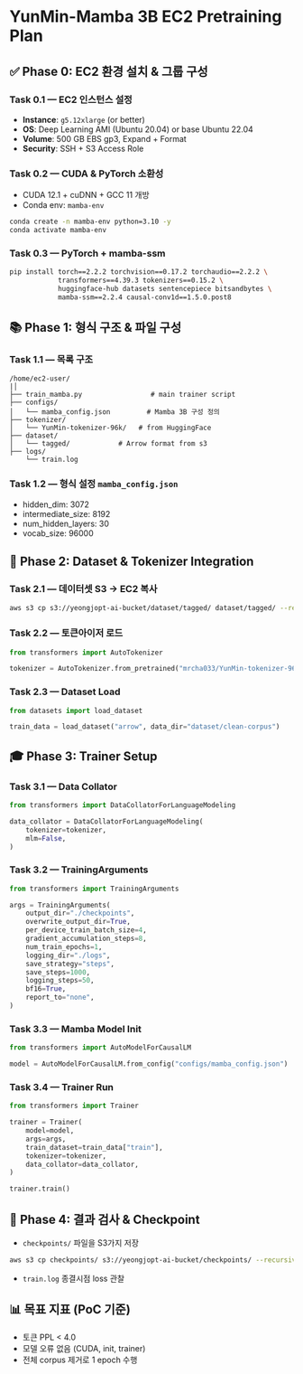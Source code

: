 # YunMin-Mamba 3B EC2 Pretraining Plan

## ✅ Phase 0: EC2 환경 설치 & 그룹 구성

### Task 0.1 — EC2 인스턴스 설정

* **Instance**: `g5.12xlarge` (or better)
* **OS**: Deep Learning AMI (Ubuntu 20.04) or base Ubuntu 22.04
* **Volume**: 500 GB EBS gp3, Expand + Format
* **Security**: SSH + S3 Access Role

### Task 0.2 — CUDA & PyTorch 소환성

* CUDA 12.1 + cuDNN + GCC 11 개방
* Conda env: `mamba-env`

```bash
conda create -n mamba-env python=3.10 -y
conda activate mamba-env
```

### Task 0.3 — PyTorch + mamba-ssm

```bash
pip install torch==2.2.2 torchvision==0.17.2 torchaudio==2.2.2 \
            transformers==4.39.3 tokenizers==0.15.2 \
            huggingface-hub datasets sentencepiece bitsandbytes \
            mamba-ssm==2.2.4 causal-conv1d==1.5.0.post8
```

## 📚 Phase 1: 형식 구조 & 파일 구성

### Task 1.1 — 목록 구조

```
/home/ec2-user/
|│
├── train_mamba.py                 # main trainer script
├── configs/
│   └── mamba_config.json         # Mamba 3B 구성 정의
├── tokenizer/
│   └── YunMin-tokenizer-96k/   # from HuggingFace
├── dataset/
│   └── tagged/            # Arrow format from s3
├── logs/
    └── train.log
```

### Task 1.2 — 형식 설정 `mamba_config.json`

* hidden\_dim: 3072
* intermediate\_size: 8192
* num\_hidden\_layers: 30
* vocab\_size: 96000

## 🚀 Phase 2: Dataset & Tokenizer Integration

### Task 2.1 — 데이터셋 S3 -> EC2 복사

```bash
aws s3 cp s3://yeongjopt-ai-bucket/dataset/tagged/ dataset/tagged/ --recursive
```

### Task 2.2 — 토큰아이저 로드

```python
from transformers import AutoTokenizer

tokenizer = AutoTokenizer.from_pretrained("mrcha033/YunMin-tokenizer-96k")
```

### Task 2.3 — Dataset Load

```python
from datasets import load_dataset

train_data = load_dataset("arrow", data_dir="dataset/clean-corpus")
```

## 🎓 Phase 3: Trainer Setup

### Task 3.1 — Data Collator

```python
from transformers import DataCollatorForLanguageModeling

data_collator = DataCollatorForLanguageModeling(
    tokenizer=tokenizer,
    mlm=False,
)
```

### Task 3.2 — TrainingArguments

```python
from transformers import TrainingArguments

args = TrainingArguments(
    output_dir="./checkpoints",
    overwrite_output_dir=True,
    per_device_train_batch_size=4,
    gradient_accumulation_steps=8,
    num_train_epochs=1,
    logging_dir="./logs",
    save_strategy="steps",
    save_steps=1000,
    logging_steps=50,
    bf16=True,
    report_to="none",
)
```

### Task 3.3 — Mamba Model Init

```python
from transformers import AutoModelForCausalLM

model = AutoModelForCausalLM.from_config("configs/mamba_config.json")
```

### Task 3.4 — Trainer Run

```python
from transformers import Trainer

trainer = Trainer(
    model=model,
    args=args,
    train_dataset=train_data["train"],
    tokenizer=tokenizer,
    data_collator=data_collator,
)

trainer.train()
```

## 🌟 Phase 4: 결과 검사 & Checkpoint

* `checkpoints/` 파일을 S3가지 저장

```bash
aws s3 cp checkpoints/ s3://yeongjopt-ai-bucket/checkpoints/ --recursive
```

* `train.log` 종결시점 loss 관찰

## 📊 목표 지표 (PoC 기준)

* 토큰 PPL < 4.0
* 모델 오류 없음 (CUDA, init, trainer)
* 전체 corpus 제거로 1 epoch 수행
